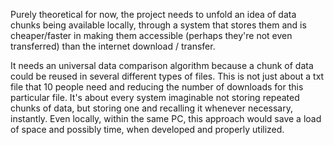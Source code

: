 Purely theoretical for now, the project needs to unfold an idea of data chunks being available locally, through a system that stores them and is cheaper/faster in making them accessible (perhaps they're not even transferred) than the internet download / transfer. 

It needs an universal data comparison algorithm because a chunk of data could be reused in several different types of files. This is not just about a txt file that 10 people need and reducing the number of downloads for this particular file. It's about every system imaginable not storing repeated chunks of data, but storing one and recalling it whenever necessary, instantly. 
Even locally, within the same PC, this approach would save a load of space and possibly time, when developed and properly utilized.